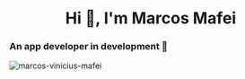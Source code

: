 <h1 align="center">Hi 👋, I'm Marcos Mafei</h1>
<h3>An app developer in development 🚀</h3>


<p align="left"><img align="center" src="https://i.imgur.com/8hYFPqW.png" alt="marcos-vinicius-mafei"/>
